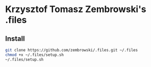 # Krzysztof Tomasz Zembrowski's .files

## Install

``` bash
git clone https://github.com/zembrowski/.files.git ~/.files
chmod +x ~/.files/setup.sh
~/.files/setup.sh
```
